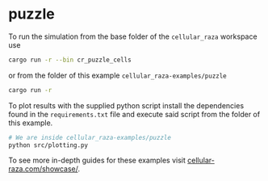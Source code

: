 # puzzle

To run the simulation from the base folder of the `cellular_raza` workspace use

```bash
cargo run -r --bin cr_puzzle_cells
```

or from the folder of this example `cellular_raza-examples/puzzle`

```bash
cargo run -r
```

To plot results with the supplied python script install the dependencies found in the
`requirements.txt` file and execute said script from the folder of this example.

```bash
# We are inside cellular_raza-examples/puzzle
python src/plotting.py
```

To see more in-depth guides for these examples visit
[cellular-raza.com/showcase/](https://cellular-raza.com/showcase/).
